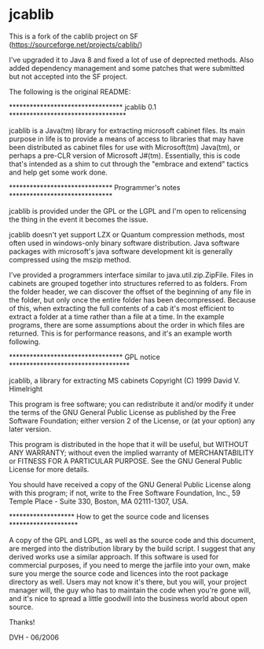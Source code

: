 # jcablib
This is a fork of the cablib project on SF (https://sourceforge.net/projects/cablib/)

I've upgraded it to Java 8 and fixed a lot of use of deprected methods. 
Also added dependency management and some patches that were submitted but 
not accepted into the SF project. 

The following is the original README:

********************************* jcablib 0.1 **********************************

jcablib is a Java(tm) library for extracting microsoft cabinet files. Its main 
purpose in life is to provide a means of access to libraries that may have been
distributed as cabinet files for use with Microsoft(tm) Java(tm), or perhaps a
pre-CLR version of Microsoft J#(tm). Essentially, this is code that's intended 
as a shim to cut through the "embrace and extend" tactics and help get some work 
done.

****************************** Programmer's notes ******************************

jcablib is provided under the GPL or the LGPL and I'm open to relicensing the 
thing in the event it becomes the issue.

jcablib doesn't yet support LZX or Quantum compression methods, most often used 
in windows-only binary software distribution. Java software packages with 
microsoft's java software development kit is generally compressed using the 
mszip method.

I've provided a programmers interface similar to java.util.zip.ZipFile. Files 
in cabinets are grouped together into structures referred to as folders. From 
the folder header, we can discover the offset of the beginning of any file in 
the folder, but only once the entire folder has been decompressed. Because of 
this, when extracting the full contents of a cab it's most efficient to extract 
a folder at a time rather than a file at a time. In the example programs, there 
are some assumptions about the order in which files are returned. This is for 
performance reasons, and it's an example worth following.


********************************* GPL notice ***********************************

jcablib, a library for extracting MS cabinets
Copyright (C) 1999  David V. Himelright

This program is free software; you can redistribute it and/or modify it under 
the terms of the GNU General Public License as published by the Free Software 
Foundation; either version 2 of the License, or (at your option) any later 
version.

This program is distributed in the hope that it will be useful, but WITHOUT ANY 
WARRANTY; without even the implied warranty of MERCHANTABILITY or FITNESS FOR A 
PARTICULAR PURPOSE.  See the GNU General Public License for more details.

You should have received a copy of the GNU General Public License along with 
this program; if not, write to the Free Software Foundation, Inc., 59 Temple 
Place - Suite 330, Boston, MA  02111-1307, USA.


******************* How to get the source code and licenses ********************

A copy of the GPL and LGPL, as well as the source code and this document, are 
merged into the distribution library by the build script. I suggest that any 
derived works use a similar approach. If this software is used for commercial 
purposes, if you need to merge the jarfile into your own, make sure you merge 
the source code and licences into the root package directory as well. Users may 
not know it's there, but you will, your project manager will, the guy who has to 
maintain the code when you're gone will, and it's nice to spread a little 
goodwill into the business world about open source.

Thanks!

DVH - 06/2006
